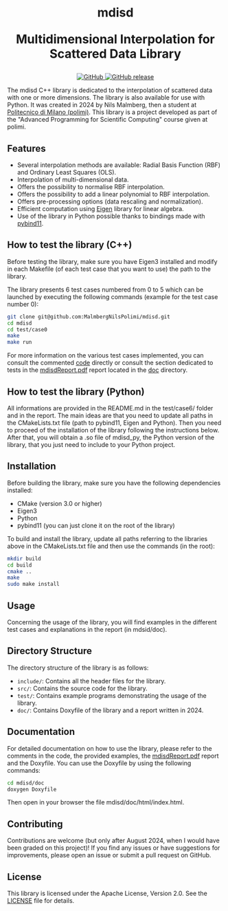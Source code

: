 <!---
Copyright 2024 Nils Malmberg.
All rights reserved.

Licensed under the Apache License, Version 2.0 (the "License");
you may not use this file except in compliance with the License.
You may obtain a copy of the License at

    http://www.apache.org/licenses/LICENSE-2.0

Unless required by applicable law or agreed to in writing, software
distributed under the License is distributed on an "AS IS" BASIS,
WITHOUT WARRANTIES OR CONDITIONS OF ANY KIND, either express or implied.
See the License for the specific language governing permissions and
limitations under the License.
-->

<h1 align="center">
    <p>mdisd</p>
    <p>Multidimensional Interpolation for Scattered Data Library</p>
</h1>

<p align="center">
    <a href="https://github.com/MalmbergNilsPolimi/mdisd/blob/main/LICENSE">
        <img alt="GitHub" src="https://img.shields.io/github/license/MalmbergNilsPolimi/mdisd?color=blue">
    </a>
    <a href="https://github.com/MalmbergNilsPolimi/mdisd/releases">
        <img alt="GitHub release" src="https://img.shields.io/github/release/MalmbergNilsPolimi/mdisd.svg">
    </a>
</p>



The mdisd C++ library is dedicated to the interpolation of scattered data with one or more dimensions. The library is also available for use with Python. It was created in 2024 by Nils Malmberg, then a student at  <a href="https://www.polimi.it/en" target="_blank">Politecnico di Milano (polimi)</a>. This library is a project developed as part of the "Advanced Programming for Scientific Computing" course given at polimi.

## Features

- Several interpolation methods are available: Radial Basis Function (RBF) and Ordinary Least Squares (OLS).
- Interpolation of multi-dimensional data.
- Offers the possibility to normalise RBF interpolation.
- Offers the possibility to add a linear polynomial to RBF interpolation.
- Offers pre-processing options (data rescaling and normalization).
- Efficient computation using <a href="https://eigen.tuxfamily.org/" target="_blank">Eigen</a> library for linear algebra.
- Use of the library in Python possible thanks to bindings made with <a href="https://github.com/pybind/pybind11" target="_blank">pybind11</a>.

## How to test the library (C++)

Before testing the library, make sure you have Eigen3 installed and modify in each Makefile (of each test case that you want to use) the path to the library.

The library presents 6 test cases numbered from 0 to 5 which can be launched by executing the following commands (example for the test case number 0):

```bash
git clone git@github.com:MalmbergNilsPolimi/mdisd.git
cd mdisd
cd test/case0
make
make run
```

For more information on the various test cases implemented, you can consult the commented <a href="https://github.com/MalmbergNilsPolimi/mdisd/tree/main/test" target="_blank">code</a> directly or consult the section dedicated to tests in the <a href="https://github.com/MalmbergNilsPolimi/mdisd/blob/main/doc/mdisdReport.pdf" target="_blank">mdisdReport.pdf</a> report located in the <a href="https://github.com/MalmbergNilsPolimi/mdisd/tree/main/doc" target="_blank">doc</a> directory.

## How to test the library (Python)

All informations are provided in the README.md in the test/case6/ folder and in the report. The main ideas are that you need to update all paths in the CMakeLists.txt file (path to pybind11, Eigen and Python). Then you need to proceed of the installation of the library following the instructions below. After that, you will obtain a .so file of mdisd_py, the Python version of the library, that you just need to include to your Python project. 

## Installation

Before building the library, make sure you have the following dependencies installed:
- CMake (version 3.0 or higher)
- Eigen3
- Python
- pybind11 (you can just clone it on the root of the library)

To build and install the library, update all paths referring to the libraries above in the CMakeLists.txt file and then use the commands (in the root):
```bash
mkdir build
cd build
cmake ..
make
sudo make install
```

## Usage

Concerning the usage of the library, you will find examples in the different test cases and explanations in the report (in mdsid/doc).

## Directory Structure

The directory structure of the library is as follows:

- `include/`: Contains all the header files for the library.
- `src/`: Contains the source code for the library.
- `test/`: Contains example programs demonstrating the usage of the library.
- `doc/`: Contains Doxyfile of the library and a report written in 2024.

## Documentation

For detailed documentation on how to use the library, please refer to the comments in the code, the provided examples, the <a href="https://github.com/MalmbergNilsPolimi/mdisd/blob/main/doc/mdisdReport.pdf" target="_blank">mdisdReport.pdf</a> report and the Doxyfile. You can use the Doxyfile by using the following commands:

```bash
cd mdisd/doc
doxygen Doxyfile
```
Then open in your browser the file mdisd/doc/html/index.html.

## Contributing

Contributions are welcome (but only after August 2024, when I would have been graded on this project)! If you find any issues or have suggestions for improvements, please open an issue or submit a pull request on GitHub.

## License

This library is licensed under the Apache License, Version 2.0. See the [LICENSE](LICENSE) file for details.
